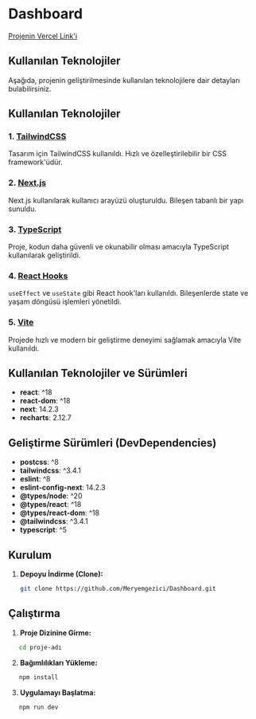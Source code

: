 <h1>Dashboard</h1>
 
[Projenin Vercel Link'i](https://madyanes-table.vercel.app/)

<h2>Kullanılan Teknolojiler</h2>

Aşağıda, projenin geliştirilmesinde kullanılan teknolojilere dair detayları bulabilirsiniz.

## Kullanılan Teknolojiler

### 1. [TailwindCSS](https://tailwindcss.com/)

Tasarım için TailwindCSS kullanıldı. Hızlı ve özelleştirilebilir bir CSS framework'üdür.

### 2. [Next.js](https://nextjs.org/)

Next.js kullanılarak kullanıcı arayüzü oluşturuldu. Bileşen tabanlı bir yapı sunuldu.

### 3. [TypeScript](https://www.typescriptlang.org/)

Proje, kodun daha güvenli ve okunabilir olması amacıyla TypeScript kullanılarak geliştirildi.

### 4. [React Hooks](https://reactjs.org/docs/hooks-intro.html)

`useEffect` ve `useState` gibi React hook'ları kullanıldı. Bileşenlerde state ve yaşam döngüsü işlemleri yönetildi.

### 5. [Vite](https://vitejs.dev/)

Projede hızlı ve modern bir geliştirme deneyimi sağlamak amacıyla Vite kullanıldı.

## Kullanılan Teknolojiler ve Sürümleri

- **react**: ^18
- **react-dom**: ^18
- **next**: 14.2.3
- **recharts**: 2.12.7

## Geliştirme Sürümleri (DevDependencies)

- **postcss**: ^8
- **tailwindcss**: ^3.4.1
- **eslint**: ^8
- **eslint-config-next**: 14.2.3
- **@types/node**: ^20
- **@types/react**: ^18
- **@types/react-dom**: ^18
- **@tailwindcss**: ^3.4.1
- **typescript**: ^5

## Kurulum

1. **Depoyu İndirme (Clone):**
   ```bash
   git clone https://github.com/Meryemgezici/Dashboard.git
   ```

## Çalıştırma

1. **Proje Dizinine Girme:**

```bash
   cd proje-adı
```

2. **Bağımlılıkları Yükleme:**

```bash
   npm install
```

3. **Uygulamayı Başlatma:**

```bash
   npm run dev
```
